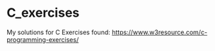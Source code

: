 # C_exercises
My solutions for C Exercises found: https://www.w3resource.com/c-programming-exercises/
